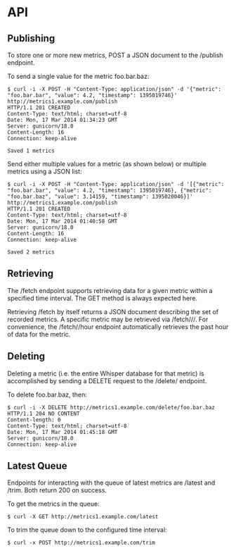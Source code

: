 API
===

Publishing
----------
To store one or more new metrics, POST a JSON document to the /publish endpoint.

To send a single value for the metric foo.bar.baz:
```shell
$ curl -i -X POST -H "Content-Type: application/json" -d '{"metric": "foo.bar.bar", "value": 4.2, "timestamp": 1395019746}' http://metrics1.example.com/publish
HTTP/1.1 201 CREATED
Content-Type: text/html; charset=utf-8
Date: Mon, 17 Mar 2014 01:34:23 GMT
Server: gunicorn/18.0
Content-Length: 16
Connection: keep-alive

Saved 1 metrics
```

Send either multiple values for a metric (as shown below) or multiple metrics using a JSON list:
```shell
$ curl -i -X POST -H "Content-Type: application/json" -d '[{"metric": "foo.bar.bar", "value": 4.2, "timestamp": 1395019746}, {"metric": "foo.bar.baz", "value": 3.14159, "timestamp": 1395020046}]' http://metrics1.example.com/publish
HTTP/1.1 201 CREATED
Content-Type: text/html; charset=utf-8
Date: Mon, 17 Mar 2014 01:40:58 GMT
Server: gunicorn/18.0
Content-Length: 16
Connection: keep-alive

Saved 2 metrics
```

Retrieving
----------
The /fetch endpoint supports retrieving data for a given metric within a specified time interval. The GET method is always expected here.

Retrieving /fetch by itself returns a JSON document describing the set of recorded metrics. A specific metric may be retrieved via /fetch/<metric>/<start timestamp>/<end timestamp>. For convenience, the /fetch/<metric>/hour endpoint automatically retrieves the past hour of data for the metric.

Deleting
--------
Deleting a metric (i.e. the entire Whisper database for that metric) is accomplished by sending a DELETE request to the /delete/<metric> endpoint.

To delete foo.bar.baz, then:
```shell
$ curl -i -X DELETE http://metrics1.example.com/delete/foo.bar.baz
HTTP/1.1 204 NO CONTENT
Content-length: 0
Content-Type: text/html; charset=utf-8
Date: Mon, 17 Mar 2014 01:45:18 GMT
Server: gunicorn/18.0
Connection: keep-alive
```

Latest Queue
------------
Endpoints for interacting with the queue of latest metrics are /latest and /trim. Both return 200 on success.

To get the metrics in the queue:
```shell
$ curl -X GET http://metrics1.example.com/latest
```

To trim the queue down to the configured time interval:
```shell
$ curl -x POST http://metrics1.example.com/trim
```

